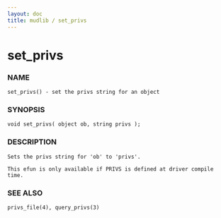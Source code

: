 ```yaml
---
layout: doc
title: mudlib / set_privs
---
```

# set_privs

### NAME

    set_privs() - set the privs string for an object

### SYNOPSIS

    void set_privs( object ob, string privs );

### DESCRIPTION

    Sets the privs string for 'ob' to 'privs'.

    This efun is only available if PRIVS is defined at driver compile time.

### SEE ALSO

    privs_file(4), query_privs(3)

